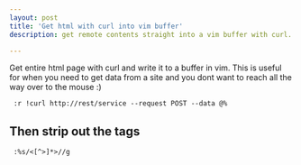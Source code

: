 ```yaml
---
layout: post
title: 'Get html with curl into vim buffer'
description: get remote contents straight into a vim buffer with curl.

---
```



Get entire html page with curl and write it to a buffer in vim.
This is useful for when you need to get data from a site and you dont want to reach all the way over to the mouse :)

```
 :r !curl http://rest/service --request POST --data @%
```

Then strip out the tags
-----------------------

```
 :%s/<[^>]*>//g
```

